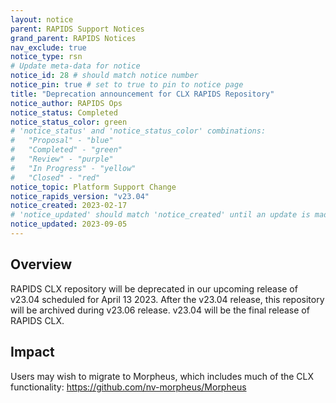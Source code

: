 ```yaml
---
layout: notice
parent: RAPIDS Support Notices
grand_parent: RAPIDS Notices
nav_exclude: true
notice_type: rsn
# Update meta-data for notice
notice_id: 28 # should match notice number
notice_pin: true # set to true to pin to notice page
title: "Deprecation announcement for CLX RAPIDS Repository"
notice_author: RAPIDS Ops
notice_status: Completed
notice_status_color: green
# 'notice_status' and 'notice_status_color' combinations:
#   "Proposal" - "blue"
#   "Completed" - "green"
#   "Review" - "purple"
#   "In Progress" - "yellow"
#   "Closed" - "red"
notice_topic: Platform Support Change
notice_rapids_version: "v23.04"
notice_created: 2023-02-17
# 'notice_updated' should match 'notice_created' until an update is made
notice_updated: 2023-09-05
---
```


## Overview

RAPIDS CLX repository will be deprecated in our upcoming release of v23.04 scheduled for April 13 2023. After the v23.04 release, this repository will be archived during v23.06 release. v23.04 will be the final release of RAPIDS CLX.


## Impact
Users may wish to migrate to Morpheus, which includes much of the CLX functionality: https://github.com/nv-morpheus/Morpheus
